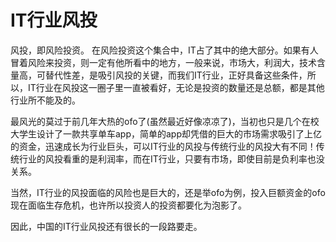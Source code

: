 # IT行业风投
风投，即风险投资。
在风险投资这个集合中，IT占了其中的绝大部分。如果有人冒着风险来投资，则一定有他所看中的地方，一般来说，市场大，利润大，技术含量高，可替代性差，是吸引风投的关键，而我们IT行业，正好具备这些条件，所以，IT行业在风投这一圈子里一直被看好，无论是投资的数量还是总额，都是其他行业所不能及的。

最风光的莫过于前几年大热的ofo了(虽然最近好像凉凉了)，当初也只是几个在校大学生设计了一款共享单车app，简单的app却凭借的巨大的市场需求吸引了上亿的资金，迅速成长为行业巨头，可以IT行业的风投与传统行业的风投大有不同！传统行业的风投看重的是利润率，而在IT行业，只要有市场，即使目前是负利率也没关系。

当然，IT行业的风投面临的风险也是巨大的，还是举ofo为例，投入巨额资金的ofo现在面临生存危机，也许所以投资人的投资都要化为泡影了。

因此，中国的IT行业风投还有很长的一段路要走。
